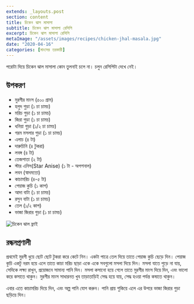 ```yaml
---
extends: _layouts.post
section: content
title: চিকেন ঝাল মাসালা
subtitle: চিকেন ঝাল মাসালা রেসিপি
excerpt: চিকেন ঝাল মাসালা রেসিপি
metaImage: "/assets/images/recipes/chicken-jhal-masala.jpg"
date: "2020-04-16"
categories: [মাংসের তরকারী]
---
```


পরোটা দিয়ে চিকেন ঝাল মাসালা কোন তুলনাই চলে না। চলুন রেসিপিটা দেখে নেই।

## উপকরণ

- মুরগীর মাংস (৫০০ গ্রাম)
- হলুদ গুড়া (১ চা চামচ)
- মরিচ গুড়া (১ চা চামচ)
- জিরা গুড়া (১ চা চামচ)
- ধনিয়া গুড়া (১/২ চা চামচ)
- গরম মসলার গুড়া (১ চা চামচ)
- এলাচ (৪ টা)
- দারুচিনি (৪ টুকরা)
- লবঙ্গ (৪ টা)
- তেজপাতা (২ টা)
- স্টার এনিস(Star Anise) (১ টা - অপশনাল)
- লবন (স্বাদমতো)
- কাচামরিচ (৪-৫ টা)
- পেয়াজ কুচি (১ কাপ)
- আদা বাটা (১ চা চামচ)
- রসুন বাটা (১ চা চামচ)
- তেল (১/২ কাপ)
- ভাজা জিরার গুড়া (১ চা চামচ)

![চিকেন ঝাল ফ্রাই](/assets/images/recipes/chicken-jhal-masala.jpg)

## রন্ধনপ্রণালী

প্রথমেই মুরগী ধুয়ে ছোট ছোট টুকরা করে কেটে নিন। একটা পাত্রে তেল দিয়ে তাতে পেয়াজ কুচি ছেড়ে দিন। পেয়াজ
কুচি একটু নরম হয়ে এলে তাতে কাচা মরিচ ছাড়া একে একে সবগুলো মসলা দিয়ে দিন। মসলা যাতে পুড়ে না যায়,
সেদিকে লক্ষ্য রাখুন, প্রয়োজনে সামান্য পানি দিন। মসলা কসানো হয়ে গেলে তাতে মুরগীর মাংস দিয়ে দিন, এবং
ভালো করে কসাতে থাকুন। মুরগীর মাংস সাধারনত খুব তাড়াতাড়িই সেদ্ধ হয়ে যায়, সেদ্ধ হওয়া পর্যন্ত কষাতে থাকুন।

এবার এতে কাচামরিচ দিয়ে দিন, এবং অল্প পানি যোগ করুন। পানি প্রায় শুকিয়ে এলে এর উপরে ভাজা জিরার গুড়া
ছড়িয়ে দিন।
